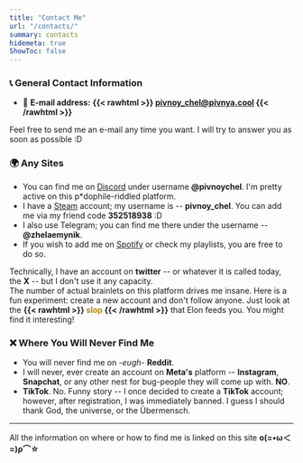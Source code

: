 ```yaml
---
title: "Contact Me"
url: "/contacts/"
summary: contacts
hidemeta: true
ShowToc: false
---
```

### 📞 General Contact Information

* 📩 **E-mail address:** **{{< rawhtml >}} <span id="special-text"> pivnoy_chel@pivnya.cool </span> {{< /rawhtml >}}**  
  
Feel free to send me an e-mail any time you want. I will try to answer you as soon as possible :D  

### 🌍 Any Sites

* You can find me on [Discord](https://discord.gg/faayfe9jwa) under username **@pivnoychel**. I'm pretty active on this p*dophile-riddled platform.  
* I have a [Steam](https://steamcommunity.com/id/pivnoy_chel/) account; my username is -- **pivnoy_chel**. You can add me via my friend code **352518938** :D  
* I also use Telegram; you can find me there under the username -- **@zhelaemynik**.  
* If you wish to add me on [Spotify](https://open.spotify.com/user/31fgr7mf4ppsjpjh2h5iqqhvjgyq?si=0975758e2c4044b0) or check my playlists, you are free to do so.
  

Technically, I have an account on **twitter** -- or whatever it is called today, the **X** -- but I don't use it any capacity.  
The number of actual brainlets on this platform drives me insane. Here is a fun experiment: create a new account and don't follow anyone. Just look at the 
**{{< rawhtml >}} <span style="color:DarkGoldenRod;">slop</span> {{< /rawhtml >}}**
that Elon feeds you. You might find it interesting!


### ❌ Where You Will Never Find Me

* You will never find me on *-eugh-* **Reddit**.
* I will never, ever create an account on **Meta's** platform -- **Instagram**, **Snapchat**, or any other nest for bug-people they will come up with. **NO**.
* **TikTok**. No. Funny story -- I once decided to create a **TikTok** account; however, after registration, I was immediately banned. I guess I should thank God, the universe, or the Übermensch.
  
___
All the information on where or how to find me is linked on this site **ο(=•ω＜=)ρ⌒☆**